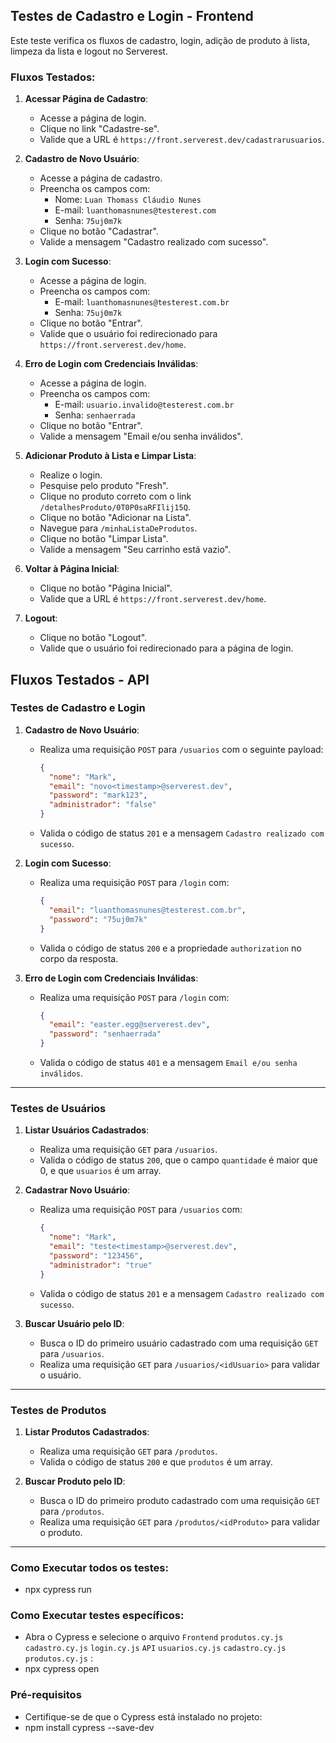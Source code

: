 ## Testes de Cadastro e Login - Frontend

Este teste verifica os fluxos de cadastro, login, adição de produto à lista, limpeza da lista e logout no Serverest.

### Fluxos Testados:

1. **Acessar Página de Cadastro**:
   - Acesse a página de login.
   - Clique no link "Cadastre-se".
   - Valide que a URL é `https://front.serverest.dev/cadastrarusuarios`.

2. **Cadastro de Novo Usuário**:
   - Acesse a página de cadastro.
   - Preencha os campos com:
     - Nome: `Luan Thomass Cláudio Nunes`
     - E-mail: `luanthomasnunes@testerest.com`
     - Senha: `75uj0m7k`
   - Clique no botão "Cadastrar".
   - Valide a mensagem "Cadastro realizado com sucesso".

3. **Login com Sucesso**:
   - Acesse a página de login.
   - Preencha os campos com:
     - E-mail: `luanthomasnunes@testerest.com.br`
     - Senha: `75uj0m7k`
   - Clique no botão "Entrar".
   - Valide que o usuário foi redirecionado para `https://front.serverest.dev/home`.

4. **Erro de Login com Credenciais Inválidas**:
   - Acesse a página de login.
   - Preencha os campos com:
     - E-mail: `usuario.invalido@testerest.com.br`
     - Senha: `senhaerrada`
   - Clique no botão "Entrar".
   - Valide a mensagem "Email e/ou senha inválidos".

5. **Adicionar Produto à Lista e Limpar Lista**:
   - Realize o login.
   - Pesquise pelo produto "Fresh".
   - Clique no produto correto com o link `/detalhesProduto/0T0P0saRFIlij15Q`.
   - Clique no botão "Adicionar na Lista".
   - Navegue para `/minhaListaDeProdutos`.
   - Clique no botão "Limpar Lista".
   - Valide a mensagem "Seu carrinho está vazio".

6. **Voltar à Página Inicial**:
   - Clique no botão "Página Inicial".
   - Valide que a URL é `https://front.serverest.dev/home`.

7. **Logout**:
   - Clique no botão "Logout".
   - Valide que o usuário foi redirecionado para a página de login.

## Fluxos Testados - API

### Testes de Cadastro e Login

1. **Cadastro de Novo Usuário**:
   - Realiza uma requisição `POST` para `/usuarios` com o seguinte payload:
     ```json
     {
       "nome": "Mark",
       "email": "novo<timestamp>@serverest.dev",
       "password": "mark123",
       "administrador": "false"
     }
     ```
   - Valida o código de status `201` e a mensagem `Cadastro realizado com sucesso`.

2. **Login com Sucesso**:
   - Realiza uma requisição `POST` para `/login` com:
     ```json
     {
       "email": "luanthomasnunes@testerest.com.br",
       "password": "75uj0m7k"
     }
     ```
   - Valida o código de status `200` e a propriedade `authorization` no corpo da resposta.

3. **Erro de Login com Credenciais Inválidas**:
   - Realiza uma requisição `POST` para `/login` com:
     ```json
     {
       "email": "easter.egg@serverest.dev",
       "password": "senhaerrada"
     }
     ```
   - Valida o código de status `401` e a mensagem `Email e/ou senha inválidos`.

---

### Testes de Usuários

1. **Listar Usuários Cadastrados**:
   - Realiza uma requisição `GET` para `/usuarios`.
   - Valida o código de status `200`, que o campo `quantidade` é maior que 0, e que `usuarios` é um array.

2. **Cadastrar Novo Usuário**:
   - Realiza uma requisição `POST` para `/usuarios` com:
     ```json
     {
       "nome": "Mark",
       "email": "teste<timestamp>@serverest.dev",
       "password": "123456",
       "administrador": "true"
     }
     ```
   - Valida o código de status `201` e a mensagem `Cadastro realizado com sucesso`.

3. **Buscar Usuário pelo ID**:
   - Busca o ID do primeiro usuário cadastrado com uma requisição `GET` para `/usuarios`.
   - Realiza uma requisição `GET` para `/usuarios/<idUsuario>` para validar o usuário.

---

### Testes de Produtos

1. **Listar Produtos Cadastrados**:
   - Realiza uma requisição `GET` para `/produtos`.
   - Valida o código de status `200` e que `produtos` é um array.

2. **Buscar Produto pelo ID**:
   - Busca o ID do primeiro produto cadastrado com uma requisição `GET` para `/produtos`.
   - Realiza uma requisição `GET` para `/produtos/<idProduto>` para validar o produto.

---

### Como Executar todos os testes:
   - npx cypress run

### Como Executar testes específicos:   
   - Abra o Cypress e selecione o arquivo `Frontend` `produtos.cy.js` `cadastro.cy.js` `login.cy.js` `API` `usuarios.cy.js` `cadastro.cy.js` `produtos.cy.js` :
   - npx cypress open

### Pré-requisitos
   - Certifique-se de que o Cypress está instalado no projeto:
   - npm install cypress --save-dev    